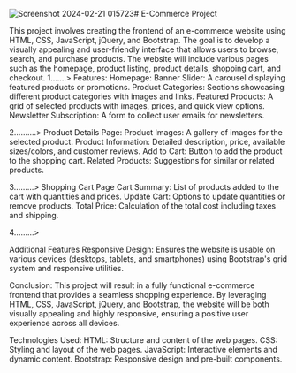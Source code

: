 ![Screenshot 2024-02-21 015723](https://github.com/abhishek-tiwari-099/Online-Shopping-Cart-Management/assets/150345799/32b76fe1-bcde-4807-9be6-5f5176d089b1)# E-Commerce Project 

This project involves creating the frontend of an e-commerce website using HTML, CSS, JavaScript, jQuery, and Bootstrap. The goal is to develop a visually appealing and user-friendly interface that allows users to browse, search, and purchase products. The website will include various pages such as the homepage, product listing, product details, shopping cart, and checkout.
1.......>
Features:
Homepage:
Banner Slider: A carousel displaying featured products or promotions.
Product Categories: Sections showcasing different product categories with images and links.
Featured Products: A grid of selected products with images, prices, and quick view options.
Newsletter Subscription: A form to collect user emails for newsletters.

2..........>
Product Details Page:
Product Images: A gallery of images for the selected product.
Product Information: Detailed description, price, available sizes/colors, and customer reviews.
Add to Cart: Button to add the product to the shopping cart.
Related Products: Suggestions for similar or related products.

3.........>
Shopping Cart Page
Cart Summary: List of products added to the cart with quantities and prices.
Update Cart: Options to update quantities or remove products.
Total Price: Calculation of the total cost including taxes and shipping.

4.........>

Additional Features
Responsive Design: Ensures the website is usable on various devices (desktops, tablets, and smartphones) using Bootstrap's grid system and responsive utilities.

Conclusion:
This project will result in a fully functional e-commerce frontend that provides a seamless shopping experience. By leveraging HTML, CSS, JavaScript, jQuery, and Bootstrap, the website will be both visually appealing and highly responsive, ensuring a positive user experience across all devices.


Technologies Used:
HTML: Structure and content of the web pages.
CSS: Styling and layout of the web pages.
JavaScript: Interactive elements and dynamic content.
Bootstrap: Responsive design and pre-built components.
